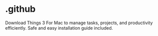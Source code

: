 # .github
Download Things 3 For Mac to manage tasks, projects, and productivity efficiently. Safe and easy installation guide included.

